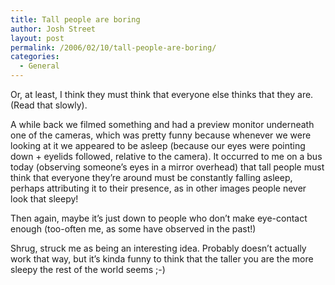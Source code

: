 ```yaml
---
title: Tall people are boring
author: Josh Street
layout: post
permalink: /2006/02/10/tall-people-are-boring/
categories:
  - General
---
```

Or, at least, I think they must think that everyone else thinks that they are. (Read that slowly).

A while back we filmed something and had a preview monitor underneath one of the cameras, which was pretty funny because whenever we were looking at it we appeared to be asleep (because our eyes were pointing down + eyelids followed, relative to the camera). It occurred to me on a bus today (observing someone&#8217;s eyes in a mirror overhead) that tall people must think that everyone they&#8217;re around must be constantly falling asleep, perhaps attributing it to their presence, as in other images people never look that sleepy!

Then again, maybe it&#8217;s just down to people who don&#8217;t make eye-contact enough (too-often me, as some have observed in the past!)

Shrug, struck me as being an interesting idea. Probably doesn&#8217;t actually work that way, but it&#8217;s kinda funny to think that the taller you are the more sleepy the rest of the world seems ;-)